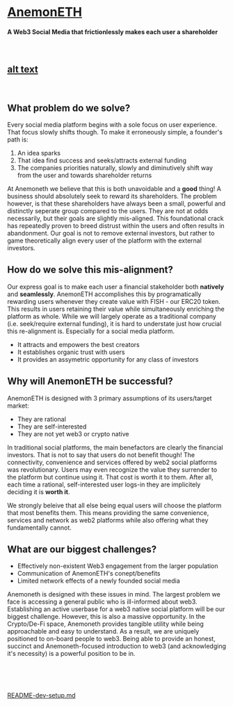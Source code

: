 # [AnemonETH](https://anemoneth.herokuapp.com/)    
#### A Web3 Social Media that __frictionlessly__ makes each user a shareholder     
&nbsp;    

[alt text](https://github.com/marinojoey/Anemoneth-web-app/blob/main/react-app/src/components/Images/logo.png)
---
&nbsp;    
## What problem do we solve?
Every social media platform begins with a sole focus on user experience. That focus slowly shifts though. To make it erroneously simple, a founder's path is:
1. An idea sparks 
2. That idea find success and seeks/attracts external funding 
3. The companies priorities naturally, slowly and diminutively shift way from the user and towards shareholder returns  

At Anemoneth we believe that this is both unavoidable and a __good__ thing! A business should absolutely seek to reward its shareholders. The problem however, is that these shareholders have always been a small, powerful and distinctly seperate group compared to the users. They are not at odds necessarily, but their goals are slightly mis-aligned. This foundational crack has repeatedly proven to breed distrust within the users and often results in abandonment. Our goal is not to remove external investors, but rather to game theoretically align every user of the platform with the external investors.

## How do we solve this mis-alignment?
Our express goal is to make each user a financial stakeholder both __natively__ and __seamlessly__. AnemonETH accomplishes this by programatically rewarding users whenever they create value with FISH - our ERC20 token. This results in users retaining their value while simultaneously enriching the platform as whole. While we will largely operate as a traditional company (i.e. seek/require external funding), it is hard to understate just how crucial this re-alignment is. Especially for a social media platform.
* It attracts and empowers the best creators
* It establishes organic trust with users
* It provides an assymetric opportunity for any class of investors

## Why will AnemonETH be successful?
AnemonETH is designed with 3 primary assumptions of its users/target market:
* They are rational
* They are self-interested
* They are not yet web3 or crypto native

In traditional social platforms, the main benefactors are clearly the financial investors. That is not to say that users do not benefit though! The connectivity, convenience and services offered by web2 social platforms was revolutionary. Users may even recognize the value they surrender to the platform but continue using it. That cost is worth it to them. After all, each time a rational, self-interested user logs-in they are implicitely deciding it is __worth it__.

We strongly beleive that all else being equal users will choose the platform that most benefits them. This means providing the same convenience, services and network as web2 platforms while also offering what they fundamentally cannot. 

## What are our biggest challenges?
* Effectively non-existent Web3 engagement from the larger population
* Communication of AnemonETH's conept/benefits
* Limited network effects of a newly founded social media

Anemoneth is designed with these issues in mind. The largest problem we face is accessing a general public who is ill-informed about web3. Establishing an active userbase for a web3 native social platform will be our biggest challenge. However, this is also a massive opportunity. In the Crypto/De-Fi space, Anemoneth provides tangible utility while being approachable and easy to understand. As a result, we are uniquely positioned to on-board people to web3. Being able to provide an honest, succinct and Anemoneth-focused introduction to web3 (and acknowledging it's necessity) is a powerful position to be in.     
     
&nbsp;     
&nbsp;     
&nbsp;     


[README-dev-setup.md](https://github.com/marinojoey/Anemoneth-web-app/blob/main/README.md)       
